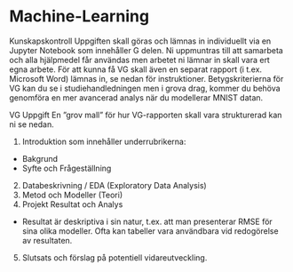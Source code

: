 # Machine-Learning

Kunskapskontroll
Uppgiften skall göras och lämnas in individuellt via en Jupyter Notebook som innehåller G delen. Ni
uppmuntras till att samarbeta och alla hjälpmedel får användas men arbetet ni lämnar in skall vara
ert egna arbete. För att kunna få VG skall även en separat rapport (i t.ex. Microsoft Word) lämnas in,
se nedan för instruktioner. Betygskriterierna för VG kan du se i studiehandledningen men i grova
drag, kommer du behöva genomföra en mer avancerad analys när du modellerar MNIST datan. 


VG Uppgift
En ”grov mall” för hur VG-rapporten skall vara strukturerad kan ni se nedan.
1. Introduktion som innehåller underrubrikerna:
- Bakgrund
- Syfte och Frågeställning
2. Databeskrivning / EDA (Exploratory Data Analysis)
3. Metod och Modeller (Teori)
4. Projekt Resultat och Analys
- Resultat är deskriptiva i sin natur, t.ex. att man presenterar RMSE för sina olika modeller.
Ofta kan tabeller vara användbara vid redogörelse av resultaten.
5. Slutsats och förslag på potentiell vidareutveckling. 
